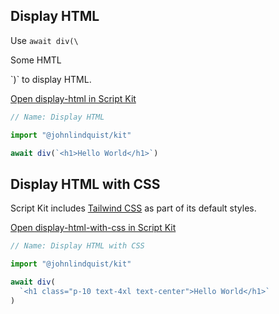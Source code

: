 <meta url="https://github.com/johnlindquist/kit/discussions/818">
<meta id="D_kwDOEu7MBc4AP-jj">
<meta sectionId="1">
<meta title="Display HTML and Markdown">
<meta section="Essentials">
<meta i="0">    
<meta path="docs/display-html-and-markdown">

## Display HTML

Use `await div(\`<p>Some HMTL</p>\`)` to display HTML.

[Open display-html in Script Kit](https://scriptkit.com/api/new?name=display-html&url=https://gist.githubusercontent.com/johnlindquist/ba1d6754436d898f8cebe8558647e720/raw/468e99941e8c63eff51ba24b6cb7c86bb9dd70fe/display-html.js")

```js
// Name: Display HTML

import "@johnlindquist/kit"

await div(`<h1>Hello World</h1>`)
```

## Display HTML with CSS

Script Kit includes [Tailwind CSS](https://tailwindcss.com/) as part of its default styles.

[Open display-html-with-css in Script Kit](https://scriptkit.com/api/new?name=display-html-with-css&url=https://gist.githubusercontent.com/johnlindquist/18f9790d737f299ede36b54c9495035e/raw/1d80190f0cfce860078cec799fd614bd6f49a474/display-html-with-css.js")

```js
// Name: Display HTML with CSS

import "@johnlindquist/kit"

await div(
  `<h1 class="p-10 text-4xl text-center">Hello World</h1>`
)
```
